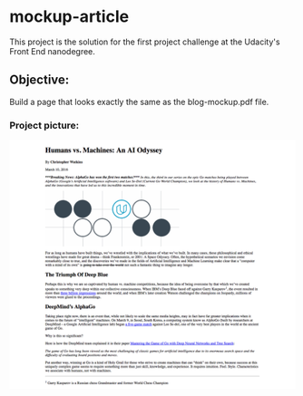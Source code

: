 # mockup-article

This project is the solution for the first project challenge at the Udacity's Front End nanodegree.

## Objective:

Build a page that looks exactly the same as the blog-mockup.pdf file.

### Project picture:
![alt tag](https://github.com/TiagoMaiaL/mockup-article/blob/master/page-picture.png)
